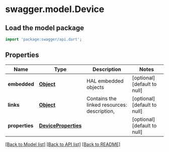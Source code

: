 # swagger.model.Device

## Load the model package
```dart
import 'package:swagger/api.dart';
```

## Properties
Name | Type | Description | Notes
------------ | ------------- | ------------- | -------------
**embedded** | [**Object**](Object.md) | HAL embedded objects | [optional] [default to null]
**links** | [**Object**](Object.md) | Contains the linked resources: description, | [optional] [default to null]
**properties** | [**DeviceProperties**](DeviceProperties.md) |  | [optional] [default to null]

[[Back to Model list]](../README.md#documentation-for-models) [[Back to API list]](../README.md#documentation-for-api-endpoints) [[Back to README]](../README.md)

